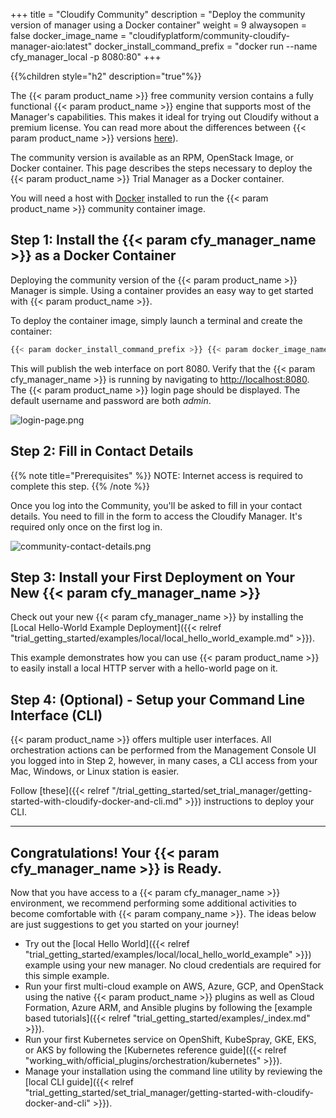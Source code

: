 +++
title = "Cloudify Community"
description = "Deploy the community version of manager using a Docker container"
weight = 9
alwaysopen = false
docker_image_name = "cloudifyplatform/community-cloudify-manager-aio:latest"
docker_install_command_prefix = "docker run --name cfy_manager_local -p 8080:80"
+++

{{%children style="h2" description="true"%}}


The {{< param product_name >}} free community version contains a fully functional {{< param product_name >}} engine that supports most of the Manager's capabilities. This makes it ideal for trying out Cloudify without a premium license. You can read more about the differences between {{< param product_name >}} versions [here](https://cloudify.co/download/community-vs-enterprise/)).

The community version is available as an RPM, OpenStack Image, or Docker container. This page describes the steps necessary to deploy the {{< param product_name >}} Trial Manager as a Docker container.

You will need a host with [Docker](https://docs.docker.com/install) installed to run the {{< param product_name >}} community container image.

## Step 1: Install the {{< param cfy_manager_name >}} as a Docker Container

Deploying the community version of the {{< param product_name >}} Manager is simple. Using a container provides an easy way to get started with {{< param product_name >}}.

To deploy the container image, simply launch a terminal and create the container:

```bash
{{< param docker_install_command_prefix >}} {{< param docker_image_name >}}
```

This will publish the web interface on port 8080. Verify that the {{< param cfy_manager_name >}} is running by navigating to [http://localhost:8080](http://localhost:8080). The {{< param product_name >}} login page should be displayed. The default username and password are both _admin_.

![login-page.png]( /images/ui/pages/login-page.png )

## Step 2: Fill in Contact Details

{{% note title="Prerequisites" %}}
NOTE: Internet access is required to complete this step.
{{% /note %}}

Once you log into the Community, you'll be asked to fill in your contact details. You need to fill in the form to access the Cloudify Manager. It's required only once on the first log in.

![community-contact-details.png]( /images/ui/pages/community-contact-details.png )

## Step 3: Install your First Deployment on Your New {{< param cfy_manager_name >}}
Check out your new {{< param cfy_manager_name >}} by installing the [Local Hello-World Example Deployment]({{< relref "trial_getting_started/examples/local/local_hello_world_example.md" >}}).  

This example demonstrates how you can use {{< param product_name >}} to easily install a local HTTP server with a hello-world page on it.

## Step 4: (Optional) - Setup your Command Line Interface (CLI)

{{< param product_name >}} offers multiple user interfaces. All orchestration actions can be performed from the Management Console UI you logged into in Step 2, however, in many cases, a CLI access from your Mac, Windows, or Linux station is easier.

Follow [these]({{< relref "/trial_getting_started/set_trial_manager/getting-started-with-cloudify-docker-and-cli.md" >}}) instructions to deploy your CLI.
____

## Congratulations! Your {{< param cfy_manager_name >}} is Ready.

Now that you have access to a {{< param cfy_manager_name >}} environment, we recommend performing some additional activities to become comfortable with {{< param company_name >}}. The ideas below are just suggestions to get you started on your journey!

* Try out the [local Hello World]({{< relref "trial_getting_started/examples/local/local_hello_world_example" >}}) example using your new manager. No cloud credentials are required for this simple example.
* Run your first multi-cloud example on AWS, Azure, GCP, and OpenStack using the native {{< param product_name >}} plugins as well as Cloud Formation, Azure ARM, and Ansible plugins by following the [example based tutorials]({{< relref "trial_getting_started/examples/_index.md" >}}).
* Run your first Kubernetes service on OpenShift, KubeSpray, GKE, EKS, or AKS by following the [Kubernetes reference guide]({{< relref "working_with/official_plugins/orchestration/kubernetes" >}}).
* Manage your installation using the command line utility by reviewing the [local CLI guide]({{< relref "trial_getting_started/set_trial_manager/getting-started-with-cloudify-docker-and-cli" >}}).
